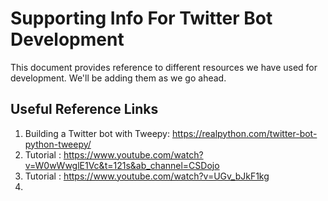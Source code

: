 # Supporting Info For Twitter Bot Development
This document provides reference to different resources we have used for development. We'll be adding them as we go ahead.

## Useful Reference Links
1. Building a Twitter bot with Tweepy: https://realpython.com/twitter-bot-python-tweepy/
2. Tutorial : https://www.youtube.com/watch?v=W0wWwglE1Vc&t=121s&ab_channel=CSDojo
3. Tutorial : https://www.youtube.com/watch?v=UGv_bJkF1kg
4. 


